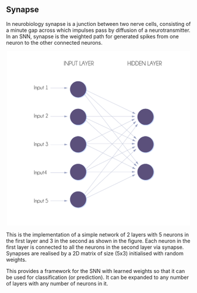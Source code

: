 ## Synapse

In neurobiology synapse is a junction between two nerve cells, consisting of a minute gap across which impulses pass by diffusion of a neurotransmitter. 
In an SNN, synapse is the weighted path for generated spikes from one neuron to the other connected neurons.
<p align="center">
  <img src="/images/1.jpg" width="500"/>
</p>

This is the implementation of a simple network of 2 layers with 5 neurons in the first layer and 3 in the second as shown in the figure. Each neuron in the first layer is connected to all the neurons in the second layer via synapse. Synapses are realised by a 2D matrix of size (5x3) initialised with random weights. 

This provides a framework for the SNN with learned weights so that it can be used for classification (or prediction). It can be expanded to any number of layers with any number of neurons in it.
